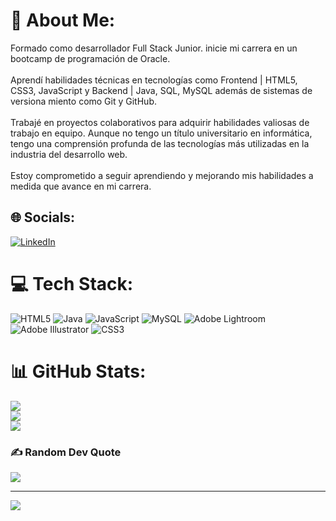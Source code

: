 # 💫 About Me:
Formado como desarrollador Full Stack Junior. inicie mi carrera en un bootcamp de programación de Oracle. <br><br>Aprendí habilidades técnicas en tecnologías como Frontend | HTML5, CSS3, JavaScript y Backend | Java, SQL, MySQL además de sistemas de versiona miento como Git y GitHub.<br><br>Trabajé en proyectos colaborativos para adquirir habilidades valiosas de trabajo en equipo. Aunque no tengo un título universitario en informática, tengo una comprensión profunda de las tecnologías más utilizadas en la industria del desarrollo web. <br><br>Estoy comprometido a seguir aprendiendo y mejorando mis habilidades a medida que avance en mi carrera.


## 🌐 Socials:
[![LinkedIn](https://img.shields.io/badge/LinkedIn-%230077B5.svg?logo=linkedin&logoColor=white)](https://linkedin.com/in/josedev4) 

# 💻 Tech Stack:
![HTML5](https://img.shields.io/badge/html5-%23E34F26.svg?style=for-the-badge&logo=html5&logoColor=white) ![Java](https://img.shields.io/badge/java-%23ED8B00.svg?style=for-the-badge&logo=java&logoColor=white) ![JavaScript](https://img.shields.io/badge/javascript-%23323330.svg?style=for-the-badge&logo=javascript&logoColor=%23F7DF1E) ![MySQL](https://img.shields.io/badge/mysql-%2300f.svg?style=for-the-badge&logo=mysql&logoColor=white) ![Adobe Lightroom](https://img.shields.io/badge/Adobe%20Lightroom-31A8FF.svg?style=for-the-badge&logo=Adobe%20Lightroom&logoColor=white) ![Adobe Illustrator](https://img.shields.io/badge/adobeillustrator-%23FF9A00.svg?style=for-the-badge&logo=adobeillustrator&logoColor=white) ![CSS3](https://img.shields.io/badge/css3-%231572B6.svg?style=for-the-badge&logo=css3&logoColor=white)
# 📊 GitHub Stats:
![](https://github-readme-stats.vercel.app/api?username=Joseescbr&theme=dark&hide_border=false&include_all_commits=false&count_private=false)<br/>
![](https://github-readme-streak-stats.herokuapp.com/?user=Joseescbr&theme=dark&hide_border=false)<br/>
![](https://github-readme-stats.vercel.app/api/top-langs/?username=Joseescbr&theme=dark&hide_border=false&include_all_commits=false&count_private=false&layout=compact)

### ✍️ Random Dev Quote
![](https://quotes-github-readme.vercel.app/api?type=horizontal&theme=radical)

---
[![](https://visitcount.itsvg.in/api?id=Joseescbr&icon=1&color=9)](https://visitcount.itsvg.in)

<!-- Proudly created with GPRM ( https://gprm.itsvg.in ) -->
